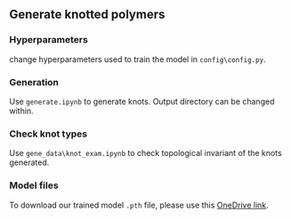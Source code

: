 ## Generate knotted polymers
### Hyperparameters
change hyperparameters used to train the model in `config\config.py`.

### Generation
Use `generate.ipynb` to generate knots. Output directory can be changed within.

### Check knot types
Use `gene_data\knot_exam.ipynb` to check topological invariant of the knots generated. 

### Model files
To download our trained model `.pth` file, please use this [OneDrive link](https://portland-my.sharepoint.com/:f:/g/personal/zzhang578-c_my_cityu_edu_hk/EjHrmJIm2g9Kh1HyGG9N8ssBYf9QiWDtiwZGIjFccWk0Ow?e=OlnPM0).
